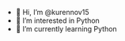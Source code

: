 - 👋 Hi, I’m @kurennov15
- 👀 I’m interested in Python
- 🌱 I’m currently learning Python

<!---
kurennov15/kurennov15 is a ✨ special ✨ repository because its `README.md` (this file) appears on your GitHub profile.
You can click the Preview link to take a look at your changes.
--->
